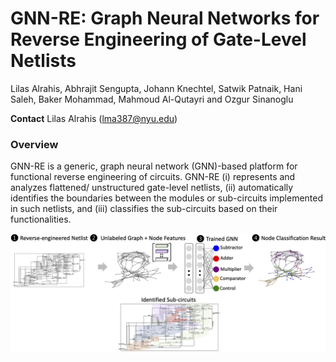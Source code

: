 # GNN-RE: Graph Neural Networks for Reverse Engineering of Gate-Level Netlists
Lilas Alrahis, Abhrajit Sengupta, Johann Knechtel, Satwik Patnaik, Hani Saleh, Baker Mohammad, Mahmoud Al-Qutayri and Ozgur Sinanoglu

**Contact**
Lilas Alrahis (lma387@nyu.edu)

### Overview 
GNN-RE is a generic, graph neural network (GNN)-based platform for functional reverse engineering of circuits. GNN-RE (i) represents and analyzes flattened/ unstructured gate-level netlists, (ii) automatically identifies the boundaries between the modules or sub-circuits implemented in such netlists, and (iii) classifies the sub-circuits based on their functionalities. 

![GNNRE Concept](./overview_diagram.png)
